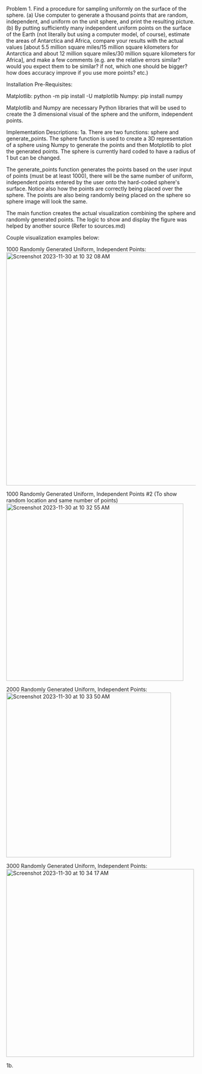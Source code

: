 Problem 1. Find a procedure for sampling uniformly on the surface of the sphere.
(a) Use computer to generate a thousand points that are random, independent, and uniform on the unit sphere, and print the resulting picture.
(b) By putting sufficiently many independent uniform points on the surface of the Earth (not literally but using a computer model, of course), estimate the areas of Antarctica and Africa, compare your results with the actual values [about 5.5 million square miles/15 million square kilometers for Antarctica and about 12 million square miles/30 million square kilometers for Africa], and make a few comments (e.g. are the relative errors similar? would you expect them to be similar? if not, which one should be bigger? how does accuracy improve if you use more points? etc.)


Installation Pre-Requisites:

Matplotlib: 
python -m pip install -U matplotlib
Numpy:
pip install numpy

Matplotlib and Numpy are necessary Python libraries that will be used to create the 3 dimensional visual of the sphere and the uniform, independent points. 


Implementation Descriptions: 
1a. There are two functions: sphere and generate_points. The sphere function is used to create a 3D representation of a sphere using Numpy to generate the points and then Motplotlib to plot the generated points. The sphere is currently hard coded to have a radius of 1 but can be changed. 

The generate_points function generates the points based on the user input of points (must be at least 1000), there will be the same number of uniform, independent points entered by the user onto the hard-coded sphere's surface. Notice also how the points are correctly being placed over the sphere. The points are also being randomly being placed on the sphere so sphere image will look the same.

The main function creates the actual visualization combining the sphere and randomly generated points. The logic to show and display the figure was helped by another source (Refer to sources.md)

Couple visualization examples below:

1000 Randomly Generated Uniform, Independent Points:
<img width="619" alt="Screenshot 2023-11-30 at 10 32 08 AM" src="https://github.com/dcho24/407finalproj/assets/89420699/d236b1f5-9104-449f-8c44-eb6fefed15b5">


1000 Randomly Generated Uniform, Independent Points #2 (To show random location and same number of points)
<img width="471" alt="Screenshot 2023-11-30 at 10 32 55 AM" src="https://github.com/dcho24/407finalproj/assets/89420699/fe4b43ef-11b7-4370-9c75-e95e62c75a45">

2000 Randomly Generated Uniform, Independent Points:
<img width="438" alt="Screenshot 2023-11-30 at 10 33 50 AM" src="https://github.com/dcho24/407finalproj/assets/89420699/0fbfa983-8fee-44e2-97ac-7214572627f5">

3000 Randomly Generated Uniform, Independent Points:
<img width="499" alt="Screenshot 2023-11-30 at 10 34 17 AM" src="https://github.com/dcho24/407finalproj/assets/89420699/84794f70-a567-44a2-81b7-3405247cffea">



1b. 
